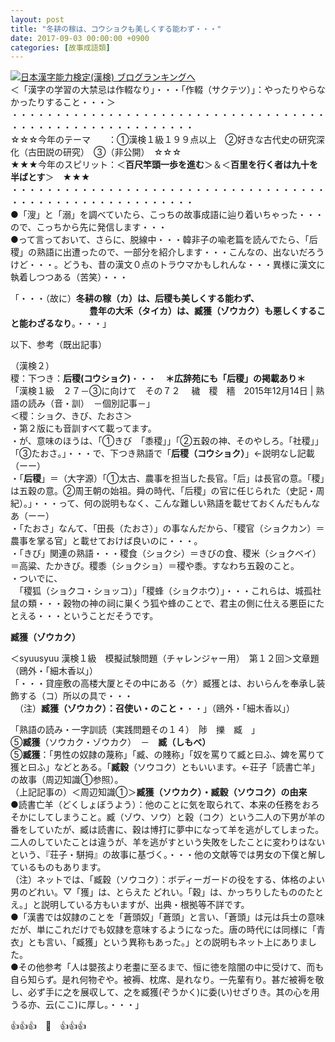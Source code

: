 ```yaml
---
layout: post
title: "冬耕の稼は、コウショクも美しくする能わず・・・"
date: 2017-09-03 00:00:00 +0900
categories: [故事成語類]
---
```


[![](/syuusyuu9701/assets/images/冬耕の稼は、コウショクも美しくする能わず・・・-br_c_3028_1.gif)](http://blog.with2.net/link.php?1659096:3028 "日本漢字能力検定(漢検) ブログランキングへ")[日本漢字能力検定(漢検) ブログランキングへ](http://blog.with2.net/link.php?1659096:3028)  
＜「漢字の学習の大禁忌は作輟なり」・・・「作輟（サクテツ）」：やったりやらなかったりすること・・・＞  
・・・・・・・・・・・・・・・・・・・・・・・・・・・・・・・・・・・・・・・・・・・・・・・・・・・・・・・・・  
☆☆☆今年のテーマ　　：①漢検１級１９９点以上　②好きな古代史の研究深化（古田説の研究）　③（非公開）　☆☆☆　　  
★★★今年のスピリット：＜**百尺竿頭一歩を進む**＞＆＜**百里を行く者は九十を半ばとす**＞　★★★  
・・・・・・・・・・・・・・・・・・・・・・・・・・・・・・・・・・・・・・・・・・・・・・・・・・・・・・・・・   
●「溲」と「溺」を調べていたら、こっちの故事成語に辿り着いちゃった・・・ので、こっちから先に発信します・・・  
●って言っておいて、さらに、脱線中・・・韓非子の喩老篇を読んでたら、「后稷」の熟語に出遭ったので、一部分を紹介します・・・こんなの、出ないだろうけど・・・。どうも、昔の漢文０点のトラウマかもしれんな・・・異様に漢文に執着しつつある（苦笑）・・・  
  
  
「・・・（故に）**冬耕の稼（カ）は、后稷も美しくする能わず、  
　　　　　　　　　豊年の大禾（タイカ）は、臧獲（ゾウカク）も悪しくすること能わざるなり**。・・・」  
  
以下、参考（既出記事）  
  
（漢検２）  
稷：下つき：**后稷(コウショク)**・・・　**＊広辞苑にも「后稷」の掲載あり＊**  
「漢検１級　２７－③に向けて　その７２ 　穢　稷　穡　2015年12月14日 | 熟語の読み（音・訓）　－個別記事－」  
＜稷：ショク、きび、たおさ＞  
・第２版にも音訓すべて載ってます。  
・が、意味のほうは、「①きび　「黍稷」」「②五穀の神、そのやしろ。「社稷」」「③たおさ。」・・・で、下つき熟語で「**后稷（コウショク）**」←説明なし記載（ーー）  
・「**后稷**」＝（大字源）「①太古、農事を担当した長官。「后」は長官の意。「稷」は五穀の意。②周王朝の始祖。舜の時代、「后稷」の官に任じられた（史記・周紀）。」・・・って、何の説明もなく、こんな難しい熟語を載せておくんだもんなあ（ーー）  
・「たおさ」なんて、「田長（たおさ）」の事なんだから、「稷官（ショクカン）＝農事を掌る官」と載せておけば良いのに・・・。  
・「きび」関連の熟語・・・稷食（ショクシ）＝きびの食、稷米（ショクベイ）＝高粱、たかきび。稷黍（ショクショ）＝稷や黍。すなわち五穀のこと。  
・ついでに、  
　「稷狐（ショクコ・ショッコ）」「稷蜂（ショクホウ）」・・・これらは、城孤社鼠の類・・・穀物の神の祠に巣くう狐や蜂のことで、君主の側に仕える悪臣にたとえる・・・ということだそうです。  
  
**臧獲（ゾウカク）**  
  
＜syuusyuu 漢検１級　模擬試験問題（チャレンジャー用）　第１２回＞文章題（鴎外・「細木香以」）  
「・・・貸座敷の高楼大厦とその中にある（ケ）臧獲とは、おいらんを奉承し装飾する（コ）所以の具で・・・  
　（注）**臧獲（ゾウカク）：召使い・のこと・**・・」（鴎外・「細木香以」）  
  
「熟語の読み・一字訓読（実践問題その１４）　陟　擽　臧　」  
⑤**臧獲**（ソウカク・ゾウカク）　－　**臧（しもべ）**  
⑤**臧獲**：「男性の奴隷の蔑称」「臧、の賤称」「奴を罵りて臧と曰ふ、婢を罵りて獲と曰ふ」などとある。「**臧穀**（ソウコク）ともいいます。←荘子「読書亡羊」の故事（周辺知識①参照）。  
（上記記事の）＜周辺知識①＞**臧獲（ソウカク）・臧穀（ソウコク）の由来**  
●読書亡羊（どくしょぼうよう）：他のことに気を取られて、本来の任務をおろそかにしてしまうこと。臧（ゾウ、ソウ）と穀（コク）という二人の下男が羊の番をしていたが、臧は読書に、穀は博打に夢中になって羊を逃がしてしまった。二人のしていたことは違うが、羊を逃がすという失敗をしたことに変わりはないという、『荘子・駢拇』の故事に基づく。・・・他の文献等では男女の下僕と解しているものもあります。  
（注）ネットでは、「臧穀（ソウコク）：ボディーガードの役をする、体格のよい男のどれい。▽「獲」は、とらえた どれい。「穀」は、かっちりしたもののたとえ。」と説明している方もいますが、出典・根拠等不詳です。  
●「漢書では奴隷のことを「蒼頭奴」「蒼頭」と言い、「蒼頭」は元は兵士の意味だが、単にこれだけでも奴隷を意味するようになった。唐の時代には同様に「青衣」とも言い、「臧獲」という異称もあった。」との説明もネット上にありました。  
●その他参考「人は嬰孩より老耋に至るまで、恒に徳を陰闇の中に受けて、而も自ら知らず。是れ何物ぞや。被褥、枕席、是れなり。一先輩有り。甚だ被褥を敬し、必ず手に之を展収して、之を臧獲(ぞうかく)に委(い)せざりき。其の心を用うる亦、云(ここ)に厚し。・・・」  
  
👍👍👍　🐔　👍👍👍